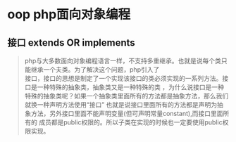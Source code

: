 # oop php面向对象编程

## 接口 extends OR implements

> php与大多数面向对象编程语言一样，不支持多重继承。也就是说每个类只能继承一个夫类。为了解决这个问题，php引入了   
  接口，接口的思想是制定了一个实现该接口的类必须实现的一系列方法。接口是一种特殊的抽象类，抽象类又是一种特殊的类 
  ，为什么说接口是一种特殊的抽象类呢？如果一个抽象类里面所有的方法都是抽象方法，那么我们就换一种声明方法使用“接口”
  也就是说接口里面所有的方法都是声明为抽象方法，另外接口里面不能声明变量(但可声明常量constant),而接口里面所有的
  成员都是public权限的。所以子类在实现的时候也一定要使用public权限实现。